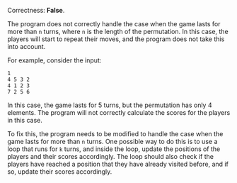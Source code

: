 Correctness: **False**.

The program does not correctly handle the case when the game lasts for more than `n` turns, where `n` is the length of the permutation. In this case, the players will start to repeat their moves, and the program does not take this into account.

For example, consider the input:

```
1
4 5 3 2
4 1 2 3
7 2 5 6
```

In this case, the game lasts for 5 turns, but the permutation has only 4 elements. The program will not correctly calculate the scores for the players in this case.

To fix this, the program needs to be modified to handle the case when the game lasts for more than `n` turns. One possible way to do this is to use a loop that runs for `k` turns, and inside the loop, update the positions of the players and their scores accordingly. The loop should also check if the players have reached a position that they have already visited before, and if so, update their scores accordingly.